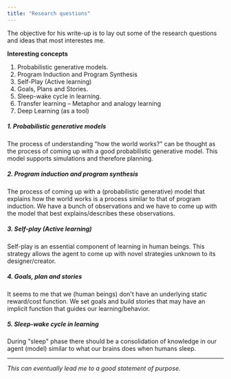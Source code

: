 ```yaml
---
title: "Research questions"
---
```


The objective for his write-up is to lay out some of the research questions and ideas that most interestes me.

**Interesting concepts**

1. Probabilistic generative models.
2. Program Induction and Program Synthesis
3. Self-Play (Active learning)
4. Goals, Plans and Stories.
5. Sleep-wake cycle in learning.
6. Transfer learning – Metaphor and analogy learning
8. Deep Learning (as a tool)




##### 1. Probabilistic generative models

The process of understanding "how the world works?" can be thought as the process of coming up with a good probabilistic generative model. This model supports simulations and therefore planning.

##### 2. Program induction and program synthesis

The process of coming up with a (probabilistic generative) model that explains how the world works is a process similar to that of program induction. We have a bunch of observations and we have to come up with the model that best explains/describes these observations.

##### 3. Self-play (Active learning)

Self-play is an essential component of learning in human beings. This strategy allows the agent to come up with novel strategies unknown to its designer/creator.

##### 4. Goals, plan and stories

It seems to me that we (human beings) don't have an underlying static reward/cost function. We set goals and build stories that may have an implicit function that guides our learning/behavior.

##### 5. Sleep-wake cycle in learning

During "sleep" phase there should be a consolidation of knowledge in our agent (model) similar to what our brains does when humans sleep.

***
*This can eventually lead me to a good statement of purpose.*
